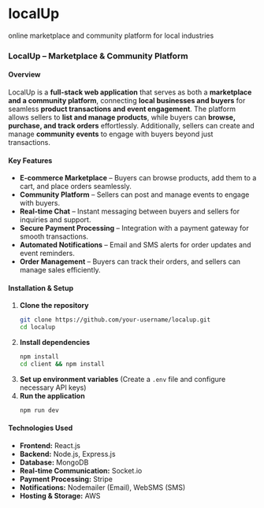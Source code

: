 # localUp
online marketplace and community platform for local industries
### **LocalUp – Marketplace & Community Platform**  

#### **Overview**  
LocalUp is a **full-stack web application** that serves as both a **marketplace and a community platform**, connecting **local businesses and buyers** for seamless **product transactions and event engagement**. The platform allows sellers to **list and manage products**, while buyers can **browse, purchase, and track orders** effortlessly. Additionally, sellers can create and manage **community events** to engage with buyers beyond just transactions.  

#### **Key Features**  
- **E-commerce Marketplace** – Buyers can browse products, add them to a cart, and place orders seamlessly.  
- **Community Platform** – Sellers can post and manage events to engage with buyers.  
- **Real-time Chat** – Instant messaging between buyers and sellers for inquiries and support.  
- **Secure Payment Processing** – Integration with a payment gateway for smooth transactions.  
- **Automated Notifications** – Email and SMS alerts for order updates and event reminders.  
- **Order Management** – Buyers can track their orders, and sellers can manage sales efficiently.  

#### **Installation & Setup**  
1. **Clone the repository**  
   ```bash
   git clone https://github.com/your-username/localup.git
   cd localup
   ```
2. **Install dependencies**  
   ```bash
   npm install
   cd client && npm install
   ```
3. **Set up environment variables** (Create a `.env` file and configure necessary API keys)  
4. **Run the application**  
   ```bash
   npm run dev
   ```

#### **Technologies Used**  
- **Frontend:** React.js  
- **Backend:** Node.js, Express.js  
- **Database:** MongoDB  
- **Real-time Communication:** Socket.io  
- **Payment Processing:** Stripe  
- **Notifications:** Nodemailer (Email), WebSMS (SMS)  
- **Hosting & Storage:** AWS  

